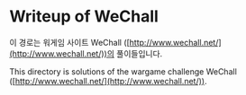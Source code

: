# Writeup of WeChall

이 경로는 워게임 사이트 WeChall ([http://www.wechall.net/](http://www.wechall.net/))의 풀이들입니다.

This directory is solutions of the wargame challenge WeChall ([http://www.wechall.net/](http://www.wechall.net/)).